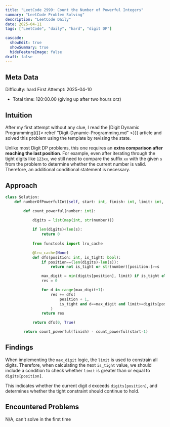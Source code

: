 ```yaml
---
title: "LeetCode 2999: Count the Number of Powerful Integers"
summary: "LeetCode Problem Solving"
description: "LeetCode Daily"
date: 2025-04-11
tags: ["LeetCode", "daily", "hard", "digit DP"]

cascade:
  showEdit: true
  showSummary: true
  hideFeatureImage: false
draft: false
---
```


## Meta Data

Difficulty: hard
First Attempt: 2025-04-10
- Total time: 120:00.00 (giving up after two hours orz)

## Intuition

After my first attempt without any clue, I read the [Digit Dynamic Programming]({{< relref "Digit-Dynamic-Programming.md" >}}) article and solved this problem using the template by revising the state.

Unlike most Digit DP problems, this one requires an **extra comparison after reaching the last position**. For example, even after iterating through the tight digits like `123xx`, we still need to compare the suffix `xx` with the given `s` from the problem to determine whether the current number is valid. Therefore, an additional conditional statement is necessary.


## Approach

```python
class Solution:
    def numberOfPowerfulInt(self, start: int, finish: int, limit: int, s: str) -> int:

        def count_powerful(number: int):
            
            digits = list(map(int, str(number)))

            if len(digits)<len(s):
                return 0
    
            from functools import lru_cache

            @lru_cache(None)
            def dfs(position: int, is_tight: bool):
                if position==(len(digits)-len(s)):
                    return not is_tight or str(number)[position:]>=s

                max_digit = min(digits[position], limit) if is_tight else limit
                res = 0

                for d in range(max_digit+1):
                    res += dfs(
                        position + 1,
                        is_tight and d==max_digit and limit>=digits[position]
                    )
                return res

            return dfs(0, True)

        return count_powerful(finish) - count_powerful(start-1)
```
## Findings
When implementing the `max_digit` logic, the `limit` is used to constrain all digits. Therefore, when calculating the next `is_tight` value, we should include a condition to check whether `limit` is greater than or equal to `digits[position]`. 

This indicates whether the current digit `d` exceeds `digits[position]`, and determines whether the tight constraint should continue to hold.

## Encountered Problems 
N/A, can't solve in the first time